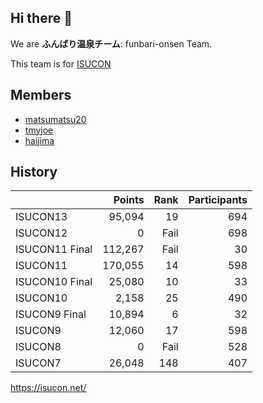 ## Hi there 👋

We are **ふんばり温泉チーム**: funbari-onsen Team.

This team is for [ISUCON](https://isucon.net/)


## Members

* [matsumatsu20](https://github.com/matsumatsu20)
* [tmyjoe](https://github.com/tmyjoe)
* [haijima](https://github.com/haijima)


## History

|                |  Points | Rank | Participants |
|----------------|--------:|-----:|-------------:|
| ISUCON13       |  95,094 |   19 |          694 |
| ISUCON12       |       0 | Fail |          698 |
| ISUCON11 Final | 112,267 | Fail |           30 |
| ISUCON11       | 170,055 |   14 |          598 |
| ISUCON10 Final |  25,080 |   10 |           33 |
| ISUCON10       |   2,158 |   25 |          490 |
| ISUCON9 Final  |  10,894 |    6 |           32 |
| ISUCON9        |  12,060 |   17 |          598 |
| ISUCON8        |       0 | Fail |          528 |
| ISUCON7        |  26,048 |  148 |          407 |


https://isucon.net/


